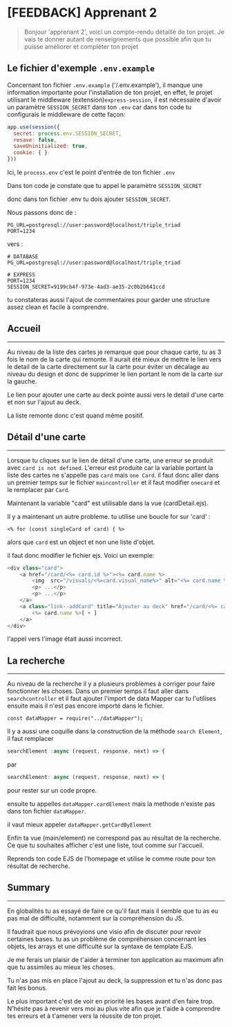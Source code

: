 # [FEEDBACK] Apprenant 2

> Bonjour 'apprenant 2', voici un compte-rendu détaillé de ton projet.
Je vais te donner autant de renseignements que possible afin que tu puisse améliorer et compléter ton projet


## Le fichier d'exemple `.env.example`

Concernant ton fichier `.env.example` ('/.env.example'), il manque une information importante pour l'installation de ton projet, en effet, le projet utilisant le middleware (extension)`express-session`, il est nécessaire d'avoir un paramètre `SESSION_SECRET` dans ton `.env` 
car dans ton code tu configurais le middleware de cette façon:

```js
app.use(session({
  secret: process.env.SESSION_SECRET,
  resave: false,
  saveUninitialized: true,
  cookie: { }
}))
```

Ici, le `process.env` c'est le point d'entrée de ton fichier `.env`

Dans ton code je constate que tu appel le paramètre `SESSION_SECRET`

donc dans ton fichier .env tu dois ajouter `SESSION_SECRET`.

Nous passons donc de :

```env
PG_URL=postgresql://user:password@localhost/triple_triad
PORT=1234
```

vers :

```env
# DATABASE
PG_URL=postgresql://user:password@localhost/triple_triad

# EXPRESS
PORT=1234
SESSION_SECRET=9199cb4f-973e-4ad3-ae35-2c0b2b641ccd
```

tu constateras aussi l'ajout de commentaires pour garder une structure assez clean et facile à comprendre.

## Accueil
---

Au niveau de la liste des cartes je remarque que pour chaque carte, tu as 3 fois le nom de la carte qui remonte.
Il aurait été mieux de mettre le lien vers le detail de la carte directement sur la carte pour éviter un décalage au niveau du design et donc de supprimer le lien portant le nom de la carte sur la gauche.

Le lien pour ajouter une carte au deck pointe aussi vers le detail d'une carte et non sur l'ajout au deck.

La liste remonte donc c'est quand même positif.


## Détail d'une carte
---
Lorsque tu cliques sur le lien de détail d'une carte, une erreur se produit avec `card is not defined`.
L'erreur est produite car la variable portant la liste des cartes ne s'appelle pas `card` mais `one Card`.
il faut donc aller dans un premier temps sur le fichier `maincontroller` et il faut modifier `onecard` et le remplacer par `Card`.

Maintenant la variable "card" est utilisable dans la vue (cardDetail.ejs).

Il y a maintenant un autre probleme. tu utilise une boucle for sur 'card' :

`<% for (const singleCard of card) { %>`

alors que `card` est un object et non une liste d'objet.

il faut donc modifier le fichier ejs. 
Voici un exemple:

```js
<div class="card">
    <a href="/card/<%= card.id %>"><%= card.name %>
        <img  src="/visuals/<%=card.visual_name%>" alt="<%= card.name %> illustration">
        <p> ...</p>
        <p> ...</p>
    </a>
    <a class="link--addCard" title="Ajouter au deck" href="/card/<%= card.id %>">
        <%= card.name %>[ + ]
    </a>
</div>
```

l'appel vers l'image était aussi incorrect.

## La recherche
---

Au niveau de la recherche il y a plusieurs problèmes à corriger pour faire fonctionner les choses.
Dans un premier temps il faut aller dans `searchcontroller` et il faut ajouter l'import de data Mapper car tu l'utilises ensuite mais il n'est pas encore importé dans le fichier.

`const dataMapper = require("../dataMapper");`

Il y a aussi une coquille dans la construction de la méthode `search Element`, il faut remplacer

```js
searchElement :async (request, response, next) => {
```

par 

```js
searchElement: async (request, response, next) => {
```

pour rester sur un code propre.

ensuite tu appelles `dataMapper.cardElement` mais la methode n'existe pas dans ton fichier `dataMapper`.

il vaut mieux appeler `dataMapper.getCardByElement`

Enfin ta vue (main/element) ne correspond pas au résultat de la recherche. Ce que tu souhaites afficher c'est une liste, tout comme sur l'accueil.

Reprends ton code EJS de l'homepage et utilise le comme route pour ton résultat de recherche.


## Summary
---

En globalités tu as essayé de faire ce qu'il faut mais il semble que tu as eu pas mal de difficulté, notamment sur la compréhension du JS.

Il faudrait que nous prévoyions une visio afin de discuter pour revoir certaines bases. tu as un problème de compréhension concernant les objets, les arrays et une difficulté sur la syntaxe de template EJS.

Je me ferais un plaisir de t'aider à terminer ton application au maximum afin que tu assimiles au mieux les choses.

Tu n'as pas mis en place l'ajout au deck, la suppression et tu n'as donc pas fait les bonus.

Le plus important c'est de voir en priorité les bases avant d'en faire trop. N'hésite pas à revenir vers moi au plus vite afin que je t'aide à comprendre tes erreurs et à t'amener vers la réussite de ton projet.
